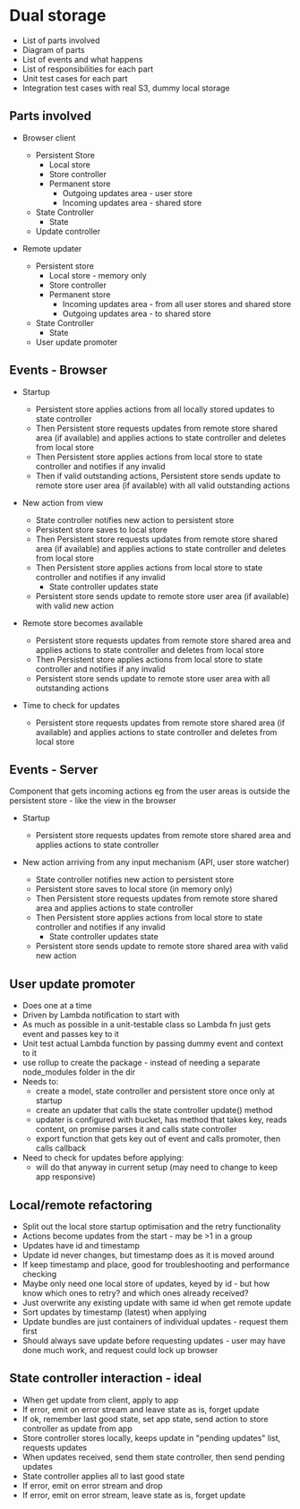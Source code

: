 # Dual storage

- List of parts involved
- Diagram of parts
- List of events and what happens
- List of responsibilities for each part
- Unit test cases for each part
- Integration test cases with real S3, dummy local storage


## Parts involved
- Browser client
  - Persistent Store
    - Local store
    - Store controller
    - Permanent store
      - Outgoing updates area - user store
      - Incoming updates area - shared store
  - State Controller
    - State
  - Update controller
  
- Remote updater 
  - Persistent store
    - Local store - memory only
    - Store controller
    - Permanent store
      - Incoming updates area - from all user stores and shared store
      - Outgoing updates area - to shared store
  - State Controller
    - State
  - User update promoter


## Events - Browser 

- Startup
  - Persistent store applies actions from all locally stored updates to state controller
  - Then Persistent store requests updates from remote store shared area (if available) and applies actions to state controller and deletes from local store
  - Then Persistent store applies actions from local store to state controller and notifies if any invalid
  - Then if valid outstanding actions, Persistent store sends update to remote store user area (if available) with all valid outstanding actions

- New action from view
  - State controller notifies new action to persistent store
  - Persistent store saves to local store
  - Then Persistent store requests updates from remote store shared area (if available) and applies actions to state controller and deletes from local store
  - Then Persistent store applies actions from local store to state controller and notifies if any invalid
    - State controller updates state
  - Persistent store sends update to remote store user area (if available) with valid new action 
  
- Remote store becomes available
  - Persistent store requests updates from remote store shared area and applies actions to state controller and deletes from local store
  - Then Persistent store applies actions from local store to state controller and notifies if any invalid
  - Persistent store sends update to remote store user area with all outstanding actions
  
- Time to check for updates
  - Persistent store requests updates from remote store shared area (if available) and applies actions to state controller and deletes from local store


## Events - Server
Component that gets incoming actions eg from the user areas is outside the persistent store - like the view in the browser

- Startup
  -  Persistent store requests updates from remote store shared area and applies actions to state controller
  
- New action arriving from any input mechanism (API, user store watcher)
  - State controller notifies new action to persistent store
  - Persistent store saves to local store (in memory only)
  - Then Persistent store requests updates from remote store shared area and applies actions to state controller
  - Then Persistent store applies actions from local store to state controller and notifies if any invalid
    - State controller updates state
  - Persistent store sends update to remote store shared area with valid new action

## User update promoter
- Does one at a time
- Driven by Lambda notification to start with
- As much as possible in a unit-testable class so Lambda fn just gets event and passes key to it
- Unit test actual Lambda function by passing dummy event and context to it
- use rollup to create the package - instead of needing a separate node_modules folder in the dir
- Needs to:
  - create a model, state controller and persistent store once only at startup
  - create an updater that calls the state controller update() method
  - updater is configured with bucket, has method that takes key, reads content, on promise parses it and calls state controller
  - export function that gets key out of event and calls promoter, then calls callback
- Need to check for updates before applying:
  - will do that anyway in current setup (may need to change to keep app responsive)

## Local/remote refactoring

- Split out the local store startup optimisation and the retry functionality
- Actions become updates from the start - may be >1 in a group
- Updates have id and timestamp
- Update id never changes, but timestamp does as it is moved around
- If keep timestamp and place, good for troubleshooting and performance checking
- Maybe only need one local store of updates, keyed by id - but how know which ones to retry? and which ones already received?
- Just overwrite any existing update with same id when get remote update
- Sort updates by timestamp (latest) when applying
- Update bundles are just containers of individual updates - request them first
- Should always save update before requesting updates - user may have done much work, and request could lock up browser

## State controller interaction - ideal
- When get update from client, apply to app
- If error, emit on error stream and leave state as is, forget update
- If ok, remember last good state, set app state, send action to store controller as update from app
- Store controller stores locally, keeps update in "pending updates" list, requests updates 
- When updates received, send them state controller, then send pending updates
- State controller applies all to last good state
- If error, emit on error stream and drop
- If error, emit on error stream, leave state as is, forget update


